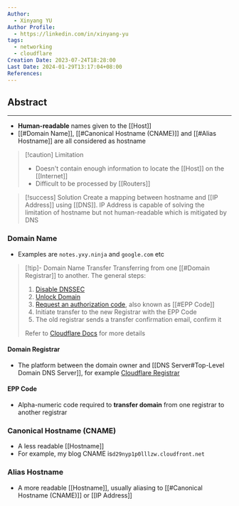 ```yaml
---
Author:
  - Xinyang YU
Author Profile:
  - https://linkedin.com/in/xinyang-yu
tags:
  - networking
  - cloudflare
Creation Date: 2023-07-24T18:28:00
Last Date: 2024-01-29T13:17:04+08:00
References: 
---
```

## Abstract
---
- **Human-readable** names given to the [[Host]]
- [[#Domain Name]], [[#Canonical Hostname (CNAME)]] and [[#Alias Hostname]] are all considered as hostname

>[!caution] Limitation
>- Doesn't contain enough information to locate the [[Host]] on the [[Internet]]
>- Difficult to be processed by [[Routers]]


>[!success] Solution
>Create a mapping between hostname and [[IP Address]] using [[DNS]]. IP Address is capable of solving the limitation of hostname but not human-readable which is mitigated by DNS

### Domain Name
- Examples are `notes.yxy.ninja` and  `google.com` etc

>[!tip]- Domain Name Transfer
>Transferring from one [[#Domain Registrar]] to another. The general steps:
>	1. [Disable DNSSEC](https://developers.cloudflare.com/registrar/get-started/transfer-domain-to-cloudflare/#disable-dnssec)
>	2. [Unlock Domain](https://developers.cloudflare.com/registrar/get-started/transfer-domain-to-cloudflare/#2-unlock-the-domain)
>	3. [Request an authorization code](https://developers.cloudflare.com/registrar/get-started/transfer-domain-to-cloudflare/#4-request-an-authorization-code), also known as [[#EPP Code]]
>	4. Initiate transfer to the new Registrar with the EPP Code
>	5. The old registrar sends a transfer confirmation email, confirm it
>	   
>Refer to [Cloudflare Docs](https://developers.cloudflare.com/registrar/get-started/transfer-domain-to-cloudflare/#disable-dnssec) for more details

#### Domain Registrar
- The platform between the domain owner and [[DNS Server#Top-Level Domain DNS Server]], for example [Cloudflare Registrar](https://developers.cloudflare.com/registrar/)



#### EPP Code
- Alpha-numeric code required to **transfer domain** from one registrar to another registrar

### Canonical Hostname (CNAME)
- A less readable [[Hostname]]
- For example, my blog CNAME is``d29nyp1p0lllzw.cloudfront.net``

### Alias Hostname
- A more readable [[Hostname]], usually aliasing to [[#Canonical Hostname (CNAME)]] or [[IP Address]]
